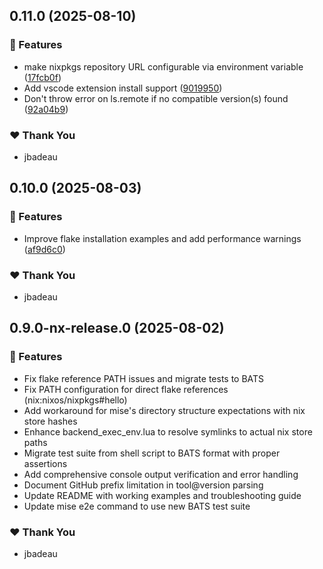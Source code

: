 ## 0.11.0 (2025-08-10)

### 🚀 Features

- make nixpkgs repository URL configurable via environment variable ([17fcb0f](https://github.com/jbadeau/mise-nix/commit/17fcb0f))
- Add vscode extension install support ([9019950](https://github.com/jbadeau/mise-nix/commit/9019950))
- Don't throw error on ls.remote if no compatible version(s) found ([92a04b9](https://github.com/jbadeau/mise-nix/commit/92a04b9))

### ❤️ Thank You

- jbadeau

## 0.10.0 (2025-08-03)

### 🚀 Features

- Improve flake installation examples and add performance warnings ([af9d6c0](https://github.com/jbadeau/mise-nix/commit/af9d6c0))

### ❤️ Thank You

- jbadeau

## 0.9.0-nx-release.0 (2025-08-02)

### 🚀 Features

- Fix flake reference PATH issues and migrate tests to BATS
- Fix PATH configuration for direct flake references (nix:nixos/nixpkgs#hello)
- Add workaround for mise's directory structure expectations with nix store hashes
- Enhance backend_exec_env.lua to resolve symlinks to actual nix store paths
- Migrate test suite from shell script to BATS format with proper assertions
- Add comprehensive console output verification and error handling
- Document GitHub prefix limitation in tool@version parsing
- Update README with working examples and troubleshooting guide
- Update mise e2e command to use new BATS test suite

### ❤️ Thank You

- jbadeau
